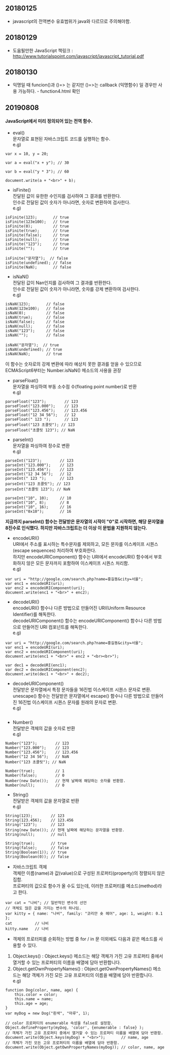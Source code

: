 ## 20180125
+ javascript의 전역변수 유효범위가 java와 다르므로 주의해야함.

## 20180129
+ 도움될만한 JavaScript 책링크 : http://www.tutorialspoint.com/javascript/javascript_tutorial.pdf

## 20180130
+ 익명일 때 funcion()과 ()=> 는 같지만 ()=>는 callback (익명함수) 일 경우만 사용 가능하다. - function4.html 확인

## 20190808
####  JavaScript에서 미리 정의되어 있는 전역 함수.

+ eval()  
문자열로 표현된 자바스크립트 코드를 실행하는 함수.  
e.g)   
~~~
var x = 10, y = 20;

var a = eval("x + y"); // 30

var b = eval("y * 3"); // 60

document.write(a + "<br>" + b);
~~~

+ isFinite()  
잔달된 값이 유한한 수인지를 검사하여 그 결과를 반환한다.  
인수로 전달된 값이 숫자가 아니라면, 숫자로 변환하여 검사한다.  
e.g)  
~~~
isFinite(123);       // true
isFinite(123e100);   // true
isFinite(0);         // true
isFinite(true);      // true
isFinite(false);     // true
isFinite(null);      // true
isFinite("123");     // true
isFinite("");        // true

isFinite("문자열");  // false
isFinite(undefined); // false
isFinite(NaN);       // false
~~~
+ isNaN()  
전달된 값이 Nan인지를 검사하여 그 결과를 반환한다.  
인수로 전달된 값이 숫자가 아니라면, 숫자를 강제 변환하여 검사한다.  
e.g)  
~~~
isNaN(123);       // false
isNaN(123e100);   // false
isNaN(0);         // false
isNaN(true);      // false
isNaN(false);     // false
isNaN(null);      // false
isNaN("123");     // false
isNaN("");        // false
 
isNaN("문자열");  // true
isNaN(undefined); // true
isNaN(NaN);       // true
~~~
이 함수는 숫자로의 강제 변환에 따라 예상치 못한 결과를 얻을 수 있으므로 ECMAScript6부터는 Number.isNaN() 메소드의 사용을 권장  
+ parseFloat()  
문자열을 파싱하여 부동 소수점 수(floating point number)로 반환  
e.g)  
~~~
parseFloat("123");        // 123
parseFloat("123.000");    // 123
parseFloat("123.456");    // 123.456
parseFloat("12 34 56");   // 12
parseFloat(" 123 ");      // 123
parseFloat("123 초콜릿"); // 123
parseFloat("초콜릿 123"); // NaN
~~~

+ parseInt()  
문자열을 파싱하여 정수로 변환  
e.g)  
~~~
parseInt("123");        // 123
parseInt("123.000");    // 123
parseInt("123.456");    // 123
parseInt("12 34 56");   // 12
parseInt(" 123 ");      // 123
parseInt("123 초콜릿"); // 123
parseInt("초콜릿 123"); // NaN
 
parseInt("10", 10);     // 10
parseInt("10", 8);      // 8
parseInt("10", 16);     // 16
parseInt("0x10");       // 16
~~~
**지금까지 parseInt() 함수는 전달받은 문자열의 시작이 "0"로 시작하면, 해당 문자열을 8진수로 인식했다. 하지만 자바스크립트는 더 이상 이 문법을 지원하지 않는다.**

+ encodeURI()  
URI에서 주소를 표시하는 특수문자를 제외하고, 모든 문자를 이스케이프 시퀀스(escape sequences) 처리하여 부호화한다.  
하지만 encodeURIComponent() 함수는 URI에서 encodeURI() 함수에서 부호화하지 않은 모든 문자까지 포함하여 이스케이프 시퀀스 처리함.  
e.g)  
~~~
var uri = "http://google.com/search.php?name=홍길동&city=서울";
var enc1 = encodeURI(uri);
var enc2 = encodeURIComponent(uri);
document.write(enc1 + "<br>" + enc2);
~~~

+ decodeURI()  
encodeURI() 함수나 다른 방법으로 만들어진  URI(Uniform Resource Identifier)를 해독한다.  
decodeURIComponent() 함수는 encodeURIComponent() 함수나 다른 방법으로 만들어진 URI 컴포넌트를 해독한다.  
e.g)  
~~~
var uri = "http://google.com/search.php?name=홍길동&city=서울";
var enc1 = encodeURI(uri);
var enc2 = encodeURIComponent(uri);
document.write(enc1 + "<br>" + enc2 + "<br><br>");

var dec1 = decodeURI(enc1);
var dec2 = decodeURIComponent(enc2);
document.write(dec1 + "<br>" + dec2);
~~~

+ decodeURIComponent()  
전달받은 문자열에서 특정 문자들을 16진법 이스케이프 시퀀스 문자로 변환.  
unescape() 함수는 전달받은 문자열에서 escape() 함수나 다른 방법으로 만들어진 16진법 이스케이프 시퀀스 문자를 원래의 문자로 변환.  
e.g)  
~~~

~~~
+ Number()  
전달받은 객체의 값을 숫자로 반환  
e.g)  
~~~
Number("123");        // 123
Number("123.000");    // 123
Number("123.456");    // 123.456
Number("12 34 56");   // NaN
Number("123 초콜릿"); // NaN
 
Number(true);         // 1
Number(false);        // 0
Number(new Date());   // 현재 날짜에 해당하는 숫자를 반환함.
Number(null);         // 0
~~~

+ String()  
전달받은 객체의 값을 문자열로 반환  
e.g)  
~~~
String(123);        // 123
String(123.456);    // 123.456
String("123");      // 123
String(new Date()); // 현재 날짜에 해당하는 문자열을 반환함.
String(null);       // null
 
String(true);       // true
String(false);      // false
String(Boolean(1)); // true
String(Boolean(0)); // false
~~~

+ 자바스크립트 객체  
객체란 이름(name)과 값(value)으로 구성된 프로퍼티(property)의 정렬되지 않은 집합.  
프로퍼티의 값으로 함수가 올 수도 있는데, 이러한 프로퍼티를 메소드(method)라고 한다.  
~~~
var cat = "나비"; // 일반적인 변수의 선언
// 객체도 많은 값을 가지는 변수의 하나임.
var kitty = { name: "나비", family: "코리안 숏 헤어", age: 1, weight: 0.1 };
cat          // 나비
kitty.name   // 나비
~~~

+ 객체의 프로터피를 순회하는 방법 중 for / in 문 이외에도 다음과 같은 메소드를 사용할 수 있다.  
1. Object.keys() : Object.keys() 메소드는 해당 객체가 가진 고유 프로퍼티 중에서 열거할 수 있는 프로퍼티의 이름을 배열에 담아 반환합니다.
2. Object.getOwnPropertyNames() : Object.getOwnPropertyNames() 메소드는 해당 객체가 가진 모든 고유 프로퍼티의 이름을 배열에 담아 반환합니다.  
e.g)  
~~~
function Dog(color, name, age) {
    this.color = color;
    this.name = name;
    this.age = age;
}
var myDog = new Dog("흰색", "마루", 1);

// color 프로퍼티의 enumerable 속성을 false로 설정함.
Object.defineProperty(myDog, 'color', {enumerable : false} );
// 객체가 가진 고유 프로퍼티 중에서 열거할 수 있는 프로퍼티 이름을 배열에 담아 반환함.
document.write(Object.keys(myDog) + "<br>");       // name, age
// 객체가 가진 모든 고유 프로퍼티의 이름을 배열에 담아 반환함.
document.write(Object.getOwnPropertyNames(myDog)); // color, name, age
~~~


